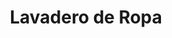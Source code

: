 ---
title: "Lavadero de Ropa"
url: /ciudad-autonoma-de-buenos-aires/lavadero-de-ropa/
shop: lavandería
---